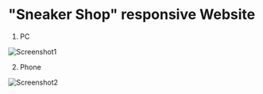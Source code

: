 # **"Sneaker Shop" responsive Website**


1) PC

![Screenshot1](https://github.com/user-attachments/assets/02593e79-f1bd-4629-bd82-467f46a5fa22)

2) Phone

![Screenshot2](https://github.com/user-attachments/assets/e917f5e1-ce8d-40c1-9407-af7d1bd167e4)
